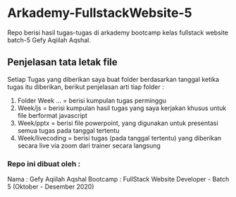 # Arkademy-FullstackWebsite-5
Repo berisi hasil tugas-tugas di arkademy bootcamp kelas fullstack website batch-5 Gefy Aqiilah Aqshal.

## Penjelasan tata letak file
Setiap Tugas yang diberikan saya buat folder berdasarkan tanggal ketika tugas itu diberikan, berikut penjelasan arti tiap folder :
1. Folder Week ... = berisi kumpulan tugas perminggu
2. Week/js = berisi kumpulan hasil tugas yang saya kerjakan khusus untuk file berformat javascript
3. Week/pptx = berisi file powerpoint, yang digunakan untuk presentasi semua tugas pada tanggal tertentu
4. Week/livecoding = berisi tugas (pada tanggal tertentu) yang diberikan secara live via zoom dari trainer secara langsung

### Repo ini dibuat oleh : 
Nama : Gefy Aqiilah Aqshal
Bootcamp : FullStack Website Developer - Batch 5 (Oktober - Desember 2020)
